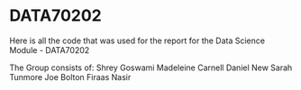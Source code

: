# DATA70202

Here is all the code that was used for the report for the Data Science Module - DATA70202

The Group consists of:
Shrey Goswami
Madeleine Carnell
Daniel New
Sarah Tunmore
Joe Bolton 
Firaas Nasir
